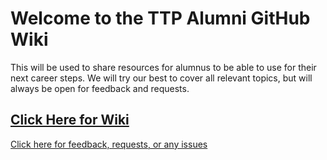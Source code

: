 # Welcome to the TTP Alumni GitHub Wiki

This will be used to share resources for alumnus to be able to use for their next career steps.
We will try our best to cover all relevant topics, but will always be open for feedback and requests.

## [Click Here for Wiki](https://github.com/hnaeem96/TTP-Alumni-Wiki/wiki)

[Click here for feedback, requests, or any issues](https://github.com/hnaeem96/TTP-Alumni-Wiki/issues)
